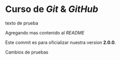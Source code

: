 # Curso de _Git_ & _GitHub_

texto de prueba

Agregando mas contenido al _README_

Este commit es para oficializar nuestra version **2.0.0**.

Cambios de pruebas
